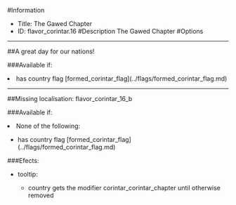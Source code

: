 #Information
 - Title: The Gawed Chapter
 - ID: flavor_corintar.16
#Description
The Gawed Chapter
#Options

___
##A great day for our nations!

###Available if:
<li>has country flag [formed_corintar_flag](../flags/formed_corintar_flag.md)</li>

___
##Missing localisation: flavor_corintar_16_b

###Available if:
<li>None of the following:</li><ul><li>has country flag [formed_corintar_flag](../flags/formed_corintar_flag.md)</li></ul>

###Efects:<ul><li>tooltip:</li><ul><li>country gets the modifier corintar_corintar_chapter until otherwise removed</li></ul></ul>
